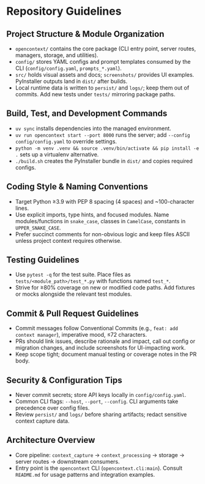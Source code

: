 # Repository Guidelines

## Project Structure & Module Organization
- `opencontext/` contains the core package (CLI entry point, server routes, managers, storage, and utilities).
- `config/` stores YAML configs and prompt templates consumed by the CLI (`config/config.yaml`, `prompts_*.yaml`).
- `src/` holds visual assets and docs; `screenshots/` provides UI examples. PyInstaller outputs land in `dist/` after builds.
- Local runtime data is written to `persist/` and `logs/`; keep them out of commits. Add new tests under `tests/` mirroring package paths.

## Build, Test, and Development Commands
- `uv sync` installs dependencies into the managed environment.
- `uv run opencontext start --port 8000` runs the server; add `--config config/config.yaml` to override settings.
- `python -m venv .venv && source .venv/bin/activate && pip install -e .` sets up a virtualenv alternative.
- `./build.sh` creates the PyInstaller bundle in `dist/` and copies required configs.

## Coding Style & Naming Conventions
- Target Python ≥3.9 with PEP 8 spacing (4 spaces) and ~100-character lines.
- Use explicit imports, type hints, and focused modules. Name modules/functions in `snake_case`, classes in `CamelCase`, constants in `UPPER_SNAKE_CASE`.
- Prefer succinct comments for non-obvious logic and keep files ASCII unless project context requires otherwise.

## Testing Guidelines
- Use `pytest -q` for the test suite. Place files as `tests/<module_path>/test_*.py` with functions named `test_*`.
- Strive for ≥80% coverage on new or modified code paths. Add fixtures or mocks alongside the relevant test modules.

## Commit & Pull Request Guidelines
- Commit messages follow Conventional Commits (e.g., `feat: add context manager`), imperative mood, ≤72 characters.
- PRs should link issues, describe rationale and impact, call out config or migration changes, and include screenshots for UI-impacting work.
- Keep scope tight; document manual testing or coverage notes in the PR body.

## Security & Configuration Tips
- Never commit secrets; store API keys locally in `config/config.yaml`.
- Common CLI flags: `--host`, `--port`, `--config`. CLI arguments take precedence over config files.
- Review `persist/` and `logs/` before sharing artifacts; redact sensitive context capture data.

## Architecture Overview
- Core pipeline: `context_capture` → `context_processing` → storage → server routes → downstream consumers.
- Entry point is the `opencontext` CLI (`opencontext.cli:main`). Consult `README.md` for usage patterns and integration examples.
